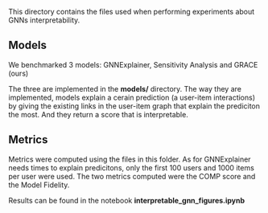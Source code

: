 This directory contains the files used when performing experiments about GNNs interpretability.

## Models
We benchmarked 3 models: GNNExplainer, Sensitivity Analysis and GRACE (ours)

The three are implemented in the __models/__ directory. The way they are implemented, models explain a cerain prediction (a user-item interactions) by giving the existing links in the user-item graph that explain the prediciton the most. And they return a score that is interpretable.


## Metrics
Metrics were computed using the files in this folder. As for GNNExplainer needs times to explain predicitons, only the first 100 users and 1000 items per user were used. The two metrics computed were the COMP score and the Model Fidelity.

Results can be found in the notebook __interpretable_gnn_figures.ipynb__

